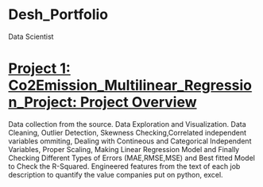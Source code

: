 # Desh_Portfolio
Data Scientist

# [Project 1: Co2Emission_Multilinear_Regression_Project: Project Overview](https://github.com/deshapriyamukherjee/Co2Emission_Multilinear_Regression_Project.git)
Data collection from the source.
Data Exploration and Visualization.
Data Cleaning, Outlier Detection, Skewness Checking,Correlated independent variables ommiting, Dealing with Contineous and Categorical Independent Variables, Proper Scaling, Making Linear Regression Model and Finally Checking Different Types of Errors (MAE,RMSE,MSE) and Best fitted Model to Check the R-Squared.
Engineered features from the text of each job description to quantify the value companies put on python, excel.

